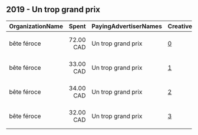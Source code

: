 ## 2019 - Un trop grand prix 
|OrganizationName|Spent|PayingAdvertiserNames|CreativeUrls|Impressions|Genders|AgeBrackets|CountryCodes|BillingAddresses|CandidateBallotInformation|
|:---|---:|:---|:---|---:|:---|:---|:---|:---|:---|
|bête féroce|72.00 CAD|Un trop grand prix|[0](https://www.snap.com/political-ads/asset/24a799dd126ae02c39c37b26fd3cd8b38ee3f233b0bf117fc7e07941d1fd85b1?mediaType=mp4)|35,185|FEMALE|14-20|canada|"2032 avenue Bourbonnière,Montréal,H1W 3N9,CA"||
|bête féroce|33.00 CAD|Un trop grand prix|[1](https://www.snap.com/political-ads/asset/938a9558484d33bdcb1e5be22ed8bd27e81bc8033c391d5c0a46b5040d89eb81?mediaType=mp4)|16,093|FEMALE|14-20|canada|"2032 avenue Bourbonnière,Montréal,H1W 3N9,CA"||
|bête féroce|34.00 CAD|Un trop grand prix|[2](https://www.snap.com/political-ads/asset/a9d3ccf6ab078e83cf4a3b3d9a31e716fde28f28344db7fea41edfaf6c4609e4?mediaType=mp4)|15,948|FEMALE|14-20|canada|"2032 avenue Bourbonnière,Montréal,H1W 3N9,CA"||
|bête féroce|32.00 CAD|Un trop grand prix|[3](https://www.snap.com/political-ads/asset/6d23a78021af4644d58bc6235104f030119f05fa532e0620a3a63a48d5d0296a?mediaType=mp4)|12,916|FEMALE|14-20|canada|"2032 avenue Bourbonnière,Montréal,H1W 3N9,CA"||
